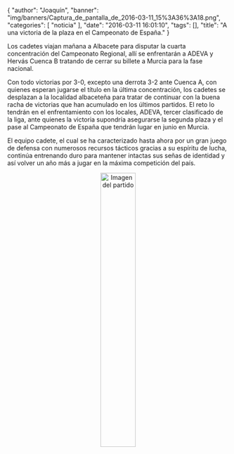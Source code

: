 {
  "author": "Joaquín", 
  "banner": "img/banners/Captura_de_pantalla_de_2016-03-11_15%3A36%3A18.png", 
  "categories": [
    "noticia"
  ], 
  "date": "2016-03-11 16:01:10", 
  "tags": [], 
  "title": "A una victoria de la plaza en el Campeonato de España."
}

Los cadetes viajan mañana a Albacete para disputar la cuarta concentración del Campeonato Regional, allí se enfrentarán a ADEVA y Hervás Cuenca B tratando de cerrar su billete a Murcia para la fase nacional.

Con todo victorias por 3-0, excepto una derrota 3-2 ante Cuenca A, con quienes esperan jugarse el título en la última concentración, los cadetes se desplazan a la localidad albaceteña para tratar de continuar con la buena racha de victorias que han acumulado en los últimos partidos. El reto lo tendrán en el enfrentamiento con los locales, ADEVA, tercer clasificado de la liga, ante quienes la victoria supondría asegurarse la segunda plaza y el pase al Campeonato de España que tendrán lugar en junio en Murcia.

El equipo cadete, el cual se ha caracterizado hasta ahora por un gran juego de defensa con numerosos recursos tácticos gracias a su espíritu de lucha, continúa entrenando duro para mantener intactas sus señas de identidad y así volver un año más a jugar en la máxima competición del país.

<center>
<a target="_new" href="http://www.advmiguelturra.org/img/banners/Captura%20de%20pantalla%20de%202016-03-11%2015%3A36%3A18.png"> 
<img alt="Imagen del partido" width="40%" align="center" src="http://www.advmiguelturra.org/img/banners/Captura%20de%20pantalla%20de%202016-03-11%2015%3A36%3A18.png"/> </a> </center> 

